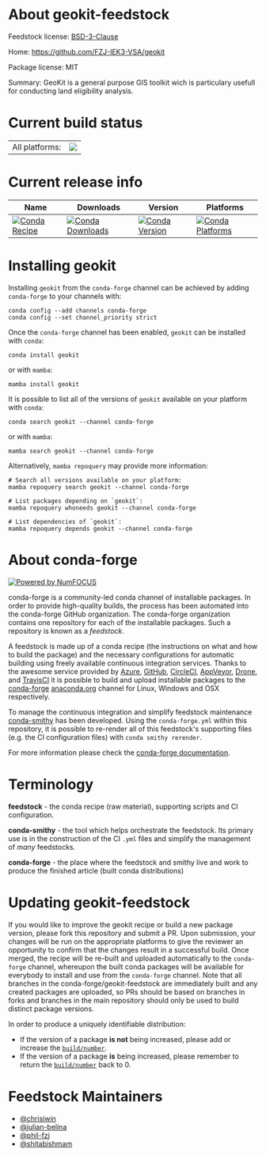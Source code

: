 About geokit-feedstock
======================

Feedstock license: [BSD-3-Clause](https://github.com/conda-forge/geokit-feedstock/blob/main/LICENSE.txt)

Home: https://github.com/FZJ-IEK3-VSA/geokit

Package license: MIT

Summary: GeoKit is a general purpose GIS toolkit wich is particulary usefull for conducting land eligibility analysis.

Current build status
====================


<table><tr><td>All platforms:</td>
    <td>
      <a href="https://dev.azure.com/conda-forge/feedstock-builds/_build/latest?definitionId=16021&branchName=main">
        <img src="https://dev.azure.com/conda-forge/feedstock-builds/_apis/build/status/geokit-feedstock?branchName=main">
      </a>
    </td>
  </tr>
</table>

Current release info
====================

| Name | Downloads | Version | Platforms |
| --- | --- | --- | --- |
| [![Conda Recipe](https://img.shields.io/badge/recipe-geokit-green.svg)](https://anaconda.org/conda-forge/geokit) | [![Conda Downloads](https://img.shields.io/conda/dn/conda-forge/geokit.svg)](https://anaconda.org/conda-forge/geokit) | [![Conda Version](https://img.shields.io/conda/vn/conda-forge/geokit.svg)](https://anaconda.org/conda-forge/geokit) | [![Conda Platforms](https://img.shields.io/conda/pn/conda-forge/geokit.svg)](https://anaconda.org/conda-forge/geokit) |

Installing geokit
=================

Installing `geokit` from the `conda-forge` channel can be achieved by adding `conda-forge` to your channels with:

```
conda config --add channels conda-forge
conda config --set channel_priority strict
```

Once the `conda-forge` channel has been enabled, `geokit` can be installed with `conda`:

```
conda install geokit
```

or with `mamba`:

```
mamba install geokit
```

It is possible to list all of the versions of `geokit` available on your platform with `conda`:

```
conda search geokit --channel conda-forge
```

or with `mamba`:

```
mamba search geokit --channel conda-forge
```

Alternatively, `mamba repoquery` may provide more information:

```
# Search all versions available on your platform:
mamba repoquery search geokit --channel conda-forge

# List packages depending on `geokit`:
mamba repoquery whoneeds geokit --channel conda-forge

# List dependencies of `geokit`:
mamba repoquery depends geokit --channel conda-forge
```


About conda-forge
=================

[![Powered by
NumFOCUS](https://img.shields.io/badge/powered%20by-NumFOCUS-orange.svg?style=flat&colorA=E1523D&colorB=007D8A)](https://numfocus.org)

conda-forge is a community-led conda channel of installable packages.
In order to provide high-quality builds, the process has been automated into the
conda-forge GitHub organization. The conda-forge organization contains one repository
for each of the installable packages. Such a repository is known as a *feedstock*.

A feedstock is made up of a conda recipe (the instructions on what and how to build
the package) and the necessary configurations for automatic building using freely
available continuous integration services. Thanks to the awesome service provided by
[Azure](https://azure.microsoft.com/en-us/services/devops/), [GitHub](https://github.com/),
[CircleCI](https://circleci.com/), [AppVeyor](https://www.appveyor.com/),
[Drone](https://cloud.drone.io/welcome), and [TravisCI](https://travis-ci.com/)
it is possible to build and upload installable packages to the
[conda-forge](https://anaconda.org/conda-forge) [anaconda.org](https://anaconda.org/)
channel for Linux, Windows and OSX respectively.

To manage the continuous integration and simplify feedstock maintenance
[conda-smithy](https://github.com/conda-forge/conda-smithy) has been developed.
Using the ``conda-forge.yml`` within this repository, it is possible to re-render all of
this feedstock's supporting files (e.g. the CI configuration files) with ``conda smithy rerender``.

For more information please check the [conda-forge documentation](https://conda-forge.org/docs/).

Terminology
===========

**feedstock** - the conda recipe (raw material), supporting scripts and CI configuration.

**conda-smithy** - the tool which helps orchestrate the feedstock.
                   Its primary use is in the construction of the CI ``.yml`` files
                   and simplify the management of *many* feedstocks.

**conda-forge** - the place where the feedstock and smithy live and work to
                  produce the finished article (built conda distributions)


Updating geokit-feedstock
=========================

If you would like to improve the geokit recipe or build a new
package version, please fork this repository and submit a PR. Upon submission,
your changes will be run on the appropriate platforms to give the reviewer an
opportunity to confirm that the changes result in a successful build. Once
merged, the recipe will be re-built and uploaded automatically to the
`conda-forge` channel, whereupon the built conda packages will be available for
everybody to install and use from the `conda-forge` channel.
Note that all branches in the conda-forge/geokit-feedstock are
immediately built and any created packages are uploaded, so PRs should be based
on branches in forks and branches in the main repository should only be used to
build distinct package versions.

In order to produce a uniquely identifiable distribution:
 * If the version of a package **is not** being increased, please add or increase
   the [``build/number``](https://docs.conda.io/projects/conda-build/en/latest/resources/define-metadata.html#build-number-and-string).
 * If the version of a package **is** being increased, please remember to return
   the [``build/number``](https://docs.conda.io/projects/conda-build/en/latest/resources/define-metadata.html#build-number-and-string)
   back to 0.

Feedstock Maintainers
=====================

* [@chrisjwin](https://github.com/chrisjwin/)
* [@julian-belina](https://github.com/julian-belina/)
* [@phil-fzj](https://github.com/phil-fzj/)
* [@shitabishmam](https://github.com/shitabishmam/)

